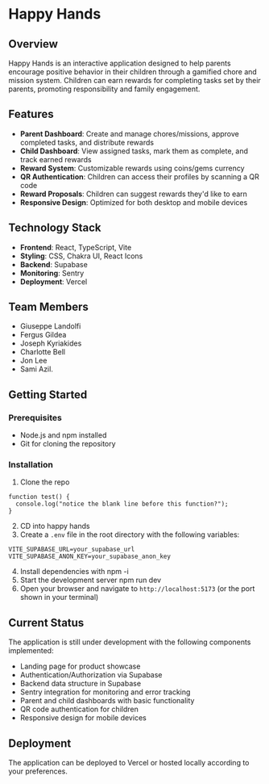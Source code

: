 # Happy Hands

## Overview

Happy Hands is an interactive application designed to help parents encourage positive behavior in their children through a gamified chore and mission system. Children can earn rewards for completing tasks set by their parents, promoting responsibility and family engagement.

## Features

- **Parent Dashboard**: Create and manage chores/missions, approve completed tasks, and distribute rewards
- **Child Dashboard**: View assigned tasks, mark them as complete, and track earned rewards
- **Reward System**: Customizable rewards using coins/gems currency
- **QR Authentication**: Children can access their profiles by scanning a QR code
- **Reward Proposals**: Children can suggest rewards they'd like to earn
- **Responsive Design**: Optimized for both desktop and mobile devices

## Technology Stack

- **Frontend**: React, TypeScript, Vite
- **Styling**: CSS, Chakra UI, React Icons
- **Backend**: Supabase
- **Monitoring**: Sentry
- **Deployment**: Vercel

## Team Members

- Giuseppe Landolfi
- Fergus Gildea
- Joseph Kyriakides
- Charlotte Bell
- Jon Lee
- Sami Azil.

## Getting Started

### Prerequisites

- Node.js and npm installed
- Git for cloning the repository

### Installation

1. Clone the repo
```
function test() {
  console.log("notice the blank line before this function?");
}
```
2. CD into happy hands
3. Create a `.env` file in the root directory with the following variables:
```
VITE_SUPABASE_URL=your_supabase_url
VITE_SUPABASE_ANON_KEY=your_supabase_anon_key
```
4. Install dependencies with npm -i
5. Start the development server
npm run dev
6. Open your browser and navigate to `http://localhost:5173` (or the port shown in your terminal)

## Current Status

The application is still under development with the following components implemented:

- Landing page for product showcase
- Authentication/Authorization via Supabase
- Backend data structure in Supabase
- Sentry integration for monitoring and error tracking
- Parent and child dashboards with basic functionality
- QR code authentication for children
- Responsive design for mobile devices

## Deployment

The application can be deployed to Vercel or hosted locally according to your preferences.


